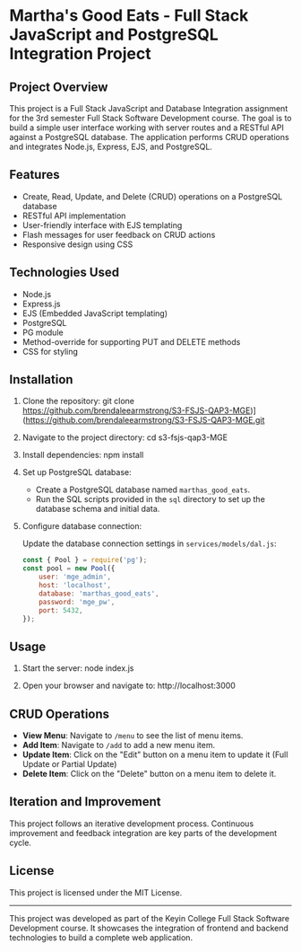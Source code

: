 # Martha's Good Eats - Full Stack JavaScript and PostgreSQL Integration Project

## Project Overview

This project is a Full Stack JavaScript and Database Integration assignment for the 3rd semester Full Stack Software Development course. The goal is to build a simple user interface working with server routes and a RESTful API against a PostgreSQL database. The application performs CRUD operations and integrates Node.js, Express, EJS, and PostgreSQL.

## Features

- Create, Read, Update, and Delete (CRUD) operations on a PostgreSQL database
- RESTful API implementation
- User-friendly interface with EJS templating
- Flash messages for user feedback on CRUD actions
- Responsive design using CSS

## Technologies Used

- Node.js
- Express.js
- EJS (Embedded JavaScript templating)
- PostgreSQL
- PG module
- Method-override for supporting PUT and DELETE methods
- CSS for styling

## Installation

1. Clone the repository:
    git clone https://github.com/brendaleearmstrong/S3-FSJS-QAP3-MGE)](https://github.com/brendaleearmstrong/S3-FSJS-QAP3-MGE.git

2. Navigate to the project directory:
    cd s3-fsjs-qap3-MGE

3. Install dependencies:
    npm install

4. Set up PostgreSQL database:

    - Create a PostgreSQL database named `marthas_good_eats`.
    - Run the SQL scripts provided in the `sql` directory to set up the database schema and initial data.

5. Configure database connection:

    Update the database connection settings in `services/models/dal.js`:

    ```js
    const { Pool } = require('pg');
    const pool = new Pool({
        user: 'mge_admin',
        host: 'localhost',
        database: 'marthas_good_eats',
        password: 'mge_pw',
        port: 5432,
    });
   
## Usage

1. Start the server:
    node index.js

2. Open your browser and navigate to: http://localhost:3000

## CRUD Operations

- **View Menu**: Navigate to `/menu` to see the list of menu items.
- **Add Item**: Navigate to `/add` to add a new menu item.
- **Update Item**: Click on the "Edit" button on a menu item to update it (Full Update or Partial Update)
- **Delete Item**: Click on the "Delete" button on a menu item to delete it.

## Iteration and Improvement

This project follows an iterative development process. Continuous improvement and feedback integration are key parts of the development cycle.


## License

This project is licensed under the MIT License.

---

This project was developed as part of the Keyin College Full Stack Software Development course. It showcases the integration of frontend and backend technologies to build a complete web application.
